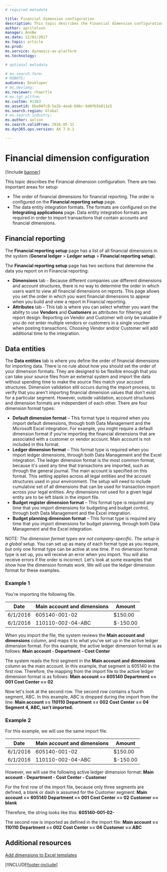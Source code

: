 ```yaml
---
# required metadata

title: Financial dimension configuration
description: This topic describes the Financial dimension configuration for integrating applications page.
author: aprilolson
manager: AnnBe
ms.date: 12/01/2017
ms.topic: article
ms.prod: 
ms.service: dynamics-ax-platform
ms.technology: 

# optional metadata

# ms.search.form: 
# ROBOTS: 
audience: Developer
# ms.devlang: 
ms.reviewer: rhaertle
# ms.tgt_pltfrm: 
ms.custom: 91363
ms.assetid: 6be04fc8-5e2b-4ea6-b9bc-940fb5b811e5
ms.search.region: Global
# ms.search.industry: 
ms.author: aolson
ms.search.validFrom: 2016-05-31
ms.dyn365.ops.version: AX 7.0.1

---
```


# Financial dimension configuration

[!include [banner](../includes/banner.md)]

This topic describes the Financial dimension configuration. There are two important areas for setup: 

- The order of financial dimensions for financial reporting. The order is configured on the **Financial reporting setup** page. 
- The data entity integration formats. The formats are configured on the **Integrating applications** page. Data entity integration formats are required in order to import transactions that contain accounts and financial dimensions.

## Financial reporting

The **Financial reporting setup** page has a list of all financial dimensions in the system (**General ledger** > **Ledger setup** > **Financial reporting setup**).  

The **Financial reporting setup** page has two sections that determine the data you report on in Financial reporting:

- **Dimensions** tab - Because different companies use different dimensions and account structures, there is no way to determine the order in which users want to view all financial dimensions on reports. This page allows you set the order in which you want financial dimensions to appear when you build and view a report in Financial reporting. 
- **Attributes** tab - This tab is where you can select whether you want the ability to use **Vendors** and **Customers** as attributes for filtering and report design. Reporting on Vendor and Customer will only be valuable if you do not enter multiple vendors or customers in a single voucher when posting transactions. Choosing Vendor and/or Customer will add additional time to the integration.  

## Data entities

The **Data entities** tab is where you define the order of financial dimensions for importing data. There is no rule about how you should set the order of your dimension formats. They are designed to be flexible enough that you can take your source files from an external system and import the data without spending time to make the source files match your account structures. Dimension validation still occurs during the import process, to verify that you aren't importing financial dimension values that don't exist for a particular segment. However, outside validation, account structures and dimension formats are independent of each other. There are four dimension format types:

- **Default dimension format** – This format type is required when you import default dimensions, through both Data Management and the Microsoft Excel integration. For example, you might require a default dimension format if you're importing the financial dimensions that are associated with a customer or vendor account. Main account is not included in this format.
- **Ledger dimension format** – This format type is required when you import ledger dimensions, through both Data Management and the Excel integration. The ledger dimension format is the most common format, because it's used any time that transactions are imported, such as through the general journal.  The main account is specified on this format. This setting applies across all legal entities and the account structures used in your environment. The setup will need to include cumulatvie set of all dimensions that can be used for transaction import across your legal entities. Any dimensions not used for a given legal entity are to be left blank in the import file. 
- **Budget register dimension format** – This format type is required any time that you import dimensions for budgeting and budget control, through both Data Management and the Excel integration.
- **Budget planning dimension format** – This format type is required any time that you import dimensions for budget planning, through both Data Management and the Excel integration.

NOTE: *The dimension format types are not company-specific. The setup is a global setup.* You can set up as many of each format type as you require, but only one format type can be active at one time. If no dimension format type is set up, you will receive an error when you import. You will also receive errors if the order is incorrect. Let's look at some examples that show how the dimension formats work. We will use the ledger dimension format for these examples.

### Example 1

You're importing the following file.

| Date     | Main account and dimensions | Amount   |
|----------|-----------------------------|----------|
| 6/1/2016 | 605140-001-02               | $150.00  |
| 6/1/2016 | 110110-002-04-ABC           | $-150.00 |

When you import the file, the system reviews the **Main account and dimensions** column, and maps it to what you've set up in the active ledger dimension format. For this example, the active ledger dimension format is as follows: **Main account - Department - Cost Center** 

The system reads the first segment in the **Main account and dimensions** column as the main account. In this example, that segment is 605140 in the first row. Therefore, the mapping from the import file to the active ledger dimension format is as follows: **Main account == 605140** **Department == 001** **Cost Center == 02** 

Now let's look at the second row. The second row contains a fourth segment, ABC. In this example, ABC is dropped during the import from the line: **Main account == 110110** **Department == 002** **Cost Center == 04** **Segment 4, ABC, isn't imported.**

### Example 2

For this example, we will use the same import file.

| Date     | Main account and dimensions | Amount   |
|----------|-----------------------------|----------|
| 6/1/2016 | 605140-001-02               | $150.00  |
| 6/1/2016 | 110110-002-04-ABC           | $-150.00 |

However, we will use the following active ledger dimension format: **Main account - Department - Cost Center - Customer** 

For the first row of the import file, because only three segments are defined, a blank or dash is assumed for the Customer segment: **Main account == 605140** **Department == 001** **Cost Center == 02** **Customer == blank** 

Therefore, the string looks like this: **605140-001-02-** 

The second row is imported as defined in the import file: **Main account == 110110** **Department == 002** **Cost Center == 04** **Customer == ABC**

## Additional resources

[Add dimensions to Excel templates](dimensions-overview.md)


[!INCLUDE[footer-include](../../../includes/footer-banner.md)]
